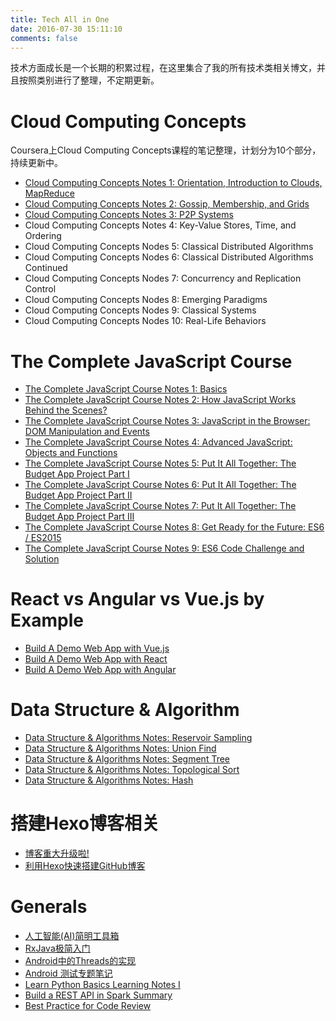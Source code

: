 ```yaml
---
title: Tech All in One
date: 2016-07-30 15:11:10
comments: false
---
```

技术方面成长是一个长期的积累过程，在这里集合了我的所有技术类相关博文，并且按照类别进行了整理，不定期更新。

# Cloud Computing Concepts
Coursera上Cloud Computing Concepts课程的笔记整理，计划分为10个部分，持续更新中。
- [Cloud Computing Concepts Notes 1: Orientation, Introduction to Clouds, MapReduce](http://dannyzhang.run/2017/02/25/Cloud-Computing-Concepts-1/)
- [Cloud Computing Concepts Notes 2: Gossip, Membership, and Grids](http://dannyzhang.run/2017/03/14/Cloud-Computing-Concepts-2/)
- [Cloud Computing Concepts Notes 3: P2P Systems](http://dannyzhang.run/2017/03/20/Cloud-Computing-Concepts-3/)
- Cloud Computing Concepts Notes 4: Key-Value Stores, Time, and Ordering
- Cloud Computing Concepts Nodes 5: Classical Distributed Algorithms
- Cloud Computing Concepts Nodes 6: Classical Distributed Algorithms Continued
- Cloud Computing Concepts Nodes 7: Concurrency and Replication Control
- Cloud Computing Concepts Nodes 8: Emerging Paradigms
- Cloud Computing Concepts Nodes 9: Classical Systems
- Cloud Computing Concepts Nodes 10: Real-Life Behaviors

# The Complete JavaScript Course
- [The Complete JavaScript Course Notes 1: Basics](http://dannyzhang.run/2017/04/02/Complete-JavaScript-Course-Basics/)
- [The Complete JavaScript Course Notes 2: How JavaScript Works Behind the Scenes?](http://dannyzhang.run/2017/04/03/How-JavaScript-works-Behind-the-Scenes/)
- [The Complete JavaScript Course Notes 3: JavaScript in the Browser: DOM Manipulation and Events](http://dannyzhang.run/2017/04/05/JavaScript-in-the-Browser-DOM-Manipulation-and-Events/)
- [The Complete JavaScript Course Notes 4: Advanced JavaScript: Objects and Functions](http://dannyzhang.run/2017/04/06/Advanced-JavaScript-Objects-and-Functions/)
- [The Complete JavaScript Course Notes 5: Put It All Together: The Budget App Project Part I](http://dannyzhang.run/2017/05/28/Complete-JavaScript-Course-Project-1/)
- [The Complete JavaScript Course Notes 6: Put It All Together: The Budget App Project Part II](http://dannyzhang.run/2017/05/29/Complete-JavaScript-Course-Project-2/)
- [The Complete JavaScript Course Notes 7: Put It All Together: The Budget App Project Part III](http://dannyzhang.run/2017/06/25/Complete-JavaScript-Course-Project-3/)
- [The Complete JavaScript Course Notes 8: Get Ready for the Future: ES6 / ES2015](http://dannyzhang.run/2017/07/07/Complete-JavaScript-Course-Future/)
- [The Complete JavaScript Course Notes 9: ES6 Code Challenge and Solution](http://dannyzhang.run/2017/07/22/Complete-JavaScript-Course-ES6-Code-Challenge/)

# React vs Angular vs Vue.js by Example
- [Build A Demo Web App with Vue.js](http://dannyzhang.run/2017/07/30/build-web-with-vue)
- [Build A Demo Web App with React](http://dannyzhang.run/2017/07/31/build-web-with-react/)
- [Build A Demo Web App with Angular](http://dannyzhang.run/2017/08/12/build-web-with-angular/)

# Data Structure & Algorithm
- [Data Structure & Algorithms Notes: Reservoir Sampling](http://dannyzhang.run/2016/10/09/reservoir-sampling/)
- [Data Structure & Algorithms Notes: Union Find](http://dannyzhang.run/2016/07/30/Techmon-Go-Union-Find/)
- [Data Structure & Algorithms Notes: Segment Tree](http://dannyzhang.run/2016/07/17/Techmon-Go-3-Segment-Tree/)
- [Data Structure & Algorithms Notes: Topological Sort](http://dannyzhang.run/2016/07/16/Techmon-Go-2-Topological-Sort/)
- [Data Structure & Algorithms Notes: Hash](http://dannyzhang.run/2016/07/14/Techmon-Go-1-Hash/)

# 搭建Hexo博客相关
- [博客重大升级啦!](http://dannyzhang.run/2017/03/11/2017BlogUpdate/)
- [利用Hexo快速搭建GitHub博客](http://dannyzhang.run/2016/03/20/createGitHubBlogWithHexo/)

# Generals
- [人工智能(AI)简明工具箱](http://dannyzhang.run/2017/03/27/AIToolKits/)
- [RxJava极简入门](http://dannyzhang.run/2016/08/30/RxJavaIntro/)
- [Android中的Threads的实现](http://dannyzhang.run/2016/08/25/androidThreads/)
- [Android 测试专题笔记](http://dannyzhang.run/2016/08/15/androidTestSummary/)
- [Learn Python Basics Learning Notes I](http://dannyzhang.run/2016/06/27/python-basics-notes/)
- [Build a REST API in Spark Summary](http://dannyzhang.run/2016/04/25/build-api-in-spark/)
- [Best Practice for Code Review](http://dannyzhang.run/2016/03/24/codeReview/)
